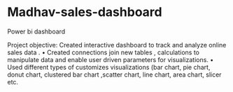 # Madhav-sales-dashboard
Power bi dashboard

 Project objective:  Created interactive dashboard to track and analyze online sales data .
•	  Created connections join new tables , calculations to manipulate data and enable user driven parameters for        visualizations.
•	  Used different types of customizes visualizations (bar chart, pie chart, donut chart, clustered bar chart ,scatter chart,  line chart, area chart, slicer etc.

